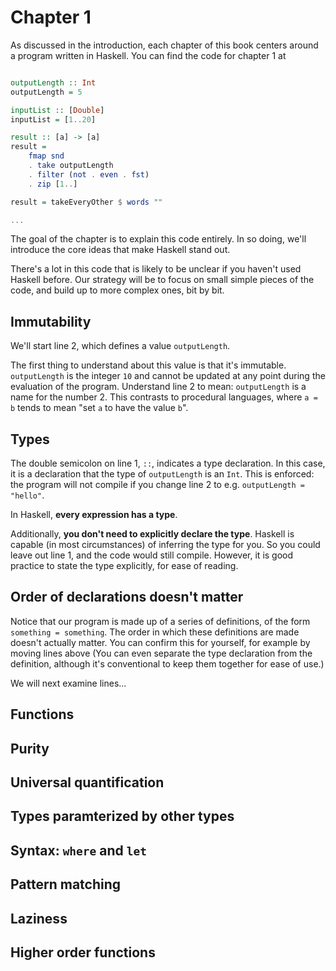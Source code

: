# Chapter 1

As discussed in the introduction, each chapter of this book centers around a program written in Haskell. You can find the code for chapter 1 at

```haskell

outputLength :: Int
outputLength = 5

inputList :: [Double]
inputList = [1..20]

result :: [a] -> [a]
result =
    fmap snd 
    . take outputLength 
    . filter (not . even . fst) 
    . zip [1..] 

result = takeEveryOther $ words ""

...
```

The goal of the chapter is to explain this code entirely. In so doing, we'll introduce the core ideas that make Haskell stand out.

There's a lot in this code that is likely to be unclear if you haven't used Haskell before. Our strategy will be to focus on small simple pieces of the code, and build up to more complex ones, bit by bit.

## Immutability

We'll start line 2, which defines a value `outputLength`. 

The first thing to understand about this value is that it's immutable. `outputLength` is the integer `10` and cannot be updated at any point during the evaluation of the program. Understand line 2 to mean: `outputLength` is a name for the number 2. This contrasts to procedural languages, where `a = b` tends to mean "set `a` to have the value `b`".

## Types

The double semicolon on line 1, `::`, indicates a type declaration. In this case, it is a declaration that the type of `outputLength` is an `Int`. This is enforced: the program will not compile if you change line 2 to e.g. `outputLength = "hello"`. 

In Haskell, **every expression has a type**. 


Additionally, **you don't need to explicitly declare the type**. Haskell is capable (in most circumstances) of inferring the type for you. So you could leave out line 1, and the code would still compile.
However, it is good practice to state the type explicitly, for ease of reading.

## Order of declarations doesn't matter

Notice that our program is made up of a series of definitions, of the form `something = something`. The order in which these definitions are made doesn't actually matter. You can confirm this for yourself, for example by moving lines 
    above 
(You can even separate the type declaration from the definition, although it's conventional to keep them together for ease of use.)

We will next examine lines...

## Functions

## Purity

## Universal quantification

## Types paramterized by other types


## Syntax: `where` and `let`

## Pattern matching

## Laziness

## Higher order functions
 